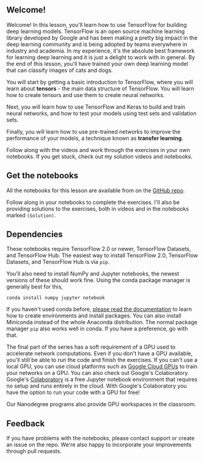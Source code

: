 ## Welcome!
Welcome! In this lesson, you'll learn how to use TensorFlow for building deep learning models. TensorFlow is an open source machine learning library developed by Google and has been making a pretty big impact in the deep learning community and is being adopted by teams everywhere in industry and academia. In my experience, it's the absolute best framework for learning deep learning and it is just a delight to work with in general. By the end of this lesson, you'll have trained your own deep learning model that can classify images of cats and dogs.

You will start by getting a basic introduction to TensorFlow, where you will learn about __tensors__ - the main data structure of TensorFlow. You will learn how to create tensors and use them to create neural networks.

Next, you will learn how to use TensorFlow and Keras to build and train neural networks, and how to test your models using test sets and validation sets.

Finally, you will learn how to use pre-trained networks to improve the performance of your models, a technique known as __transfer learning__.

Follow along with the videos and work through the exercises in your own notebooks. If you get stuck, check out my solution videos and notebooks.

## Get the notebooks
All the notebooks for this lesson are available from on the [GitHub repo](https://github.com/udacity/intro-to-ml-tensorflow).

Follow along in your notebooks to complete the exercises. I'll also be providing solutions to the exercises, both in videos and in the notebooks marked `(Solution)`.

## Dependencies
These notebooks require TensorFlow 2.0 or newer, TensorFlow Datasets, and TensorFlow Hub. The easiest way to install TensorFlow 2.0, TensorFlow Datasets, and TensorFlow Hub is via `pip`.

You'll also need to install NumPy and Jupyter notebooks, the newest versions of these should work fine. Using the conda package manager is generally best for this,

`conda install numpy jupyter notebook`

If you haven't used conda before, [please read the documentation](https://conda.io/en/latest/) to learn how to create environments and install packages. You can also install Miniconda instead of the whole Anaconda distribution. The normal package manager `pip` also works well in conda. If you have a preference, go with that.

The final part of the series has a soft requirement of a GPU used to accelerate network computations. Even if you don't have a GPU available, you'll still be able to run the code and finish the exercises. If you can't use a local GPU, you can use cloud platforms such as [Google Cloud GPUs](https://cloud.google.com/gpu/) to train your networks on a GPU. You can also check out Google's Colaboratory. Google's [Colaboratory](https://colab.research.google.com/notebooks/welcome.ipynb) is a free Jupyter notebook environment that requires no setup and runs entirely in the cloud. With Google's Colaboratory you have the option to run your code with a GPU for free!

Our Nanodegree programs also provide GPU workspaces in the classroom.

## Feedback
If you have problems with the notebooks, please contact support or create an issue on the repo. We're also happy to incorporate your improvements through pull requests.